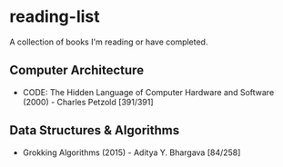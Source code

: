 # reading-list
A collection of books I'm reading or have completed.
## Computer Architecture
- CODE: The Hidden Language of Computer Hardware and Software (2000) - Charles Petzold [391/391]

## Data Structures & Algorithms
- Grokking Algorithms (2015) - Aditya Y. Bhargava [84/258]
